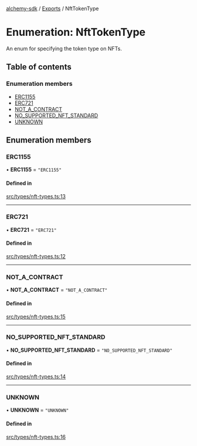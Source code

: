 [alchemy-sdk](../README.md) / [Exports](../modules.md) / NftTokenType

# Enumeration: NftTokenType

An enum for specifying the token type on NFTs.

## Table of contents

### Enumeration members

- [ERC1155](NftTokenType.md#erc1155)
- [ERC721](NftTokenType.md#erc721)
- [NOT\_A\_CONTRACT](NftTokenType.md#not_a_contract)
- [NO\_SUPPORTED\_NFT\_STANDARD](NftTokenType.md#no_supported_nft_standard)
- [UNKNOWN](NftTokenType.md#unknown)

## Enumeration members

### ERC1155

• **ERC1155** = `"ERC1155"`

#### Defined in

[src/types/nft-types.ts:13](https://github.com/alchemyplatform/alchemy-sdk-js/blob/ae0aa3f0/src/types/nft-types.ts#L13)

___

### ERC721

• **ERC721** = `"ERC721"`

#### Defined in

[src/types/nft-types.ts:12](https://github.com/alchemyplatform/alchemy-sdk-js/blob/ae0aa3f0/src/types/nft-types.ts#L12)

___

### NOT\_A\_CONTRACT

• **NOT\_A\_CONTRACT** = `"NOT_A_CONTRACT"`

#### Defined in

[src/types/nft-types.ts:15](https://github.com/alchemyplatform/alchemy-sdk-js/blob/ae0aa3f0/src/types/nft-types.ts#L15)

___

### NO\_SUPPORTED\_NFT\_STANDARD

• **NO\_SUPPORTED\_NFT\_STANDARD** = `"NO_SUPPORTED_NFT_STANDARD"`

#### Defined in

[src/types/nft-types.ts:14](https://github.com/alchemyplatform/alchemy-sdk-js/blob/ae0aa3f0/src/types/nft-types.ts#L14)

___

### UNKNOWN

• **UNKNOWN** = `"UNKNOWN"`

#### Defined in

[src/types/nft-types.ts:16](https://github.com/alchemyplatform/alchemy-sdk-js/blob/ae0aa3f0/src/types/nft-types.ts#L16)
